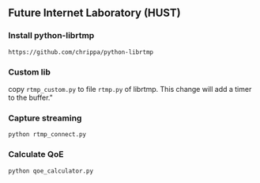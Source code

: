 ## Future Internet Laboratory (HUST)
### Install python-librtmp
`https://github.com/chrippa/python-librtmp`
### Custom lib
copy `rtmp_custom.py` to file `rtmp.py` of librtmp. This change will add a timer to the buffer."<br>
### Capture streaming
`python rtmp_connect.py`
### Calculate QoE
`python qoe_calculator.py`
